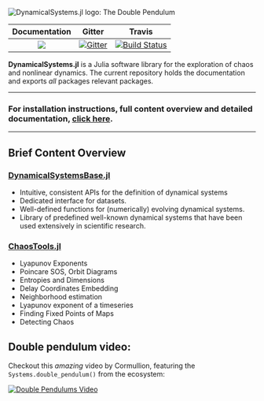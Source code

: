 ![DynamicalSystems.jl logo: The Double Pendulum](https://i.imgur.com/nFQFdB0.gif)

| **Documentation** | Gitter | Travis |
|:--------:|:-----:|:-----:|
|[![](https://img.shields.io/badge/docs-latest-blue.svg)](https://JuliaDynamics.github.io/DynamicalSystems.jl/latest) | [![Gitter](https://img.shields.io/gitter/room/nwjs/nw.js.svg)](https://gitter.im/JuliaDynamics/Lobby) | [![Build Status](https://travis-ci.org/JuliaDynamics/DynamicalSystems.jl.svg?branch=master)](https://travis-ci.org/JuliaDynamics/DynamicalSystems.jl)

**DynamicalSystems.jl** is a Julia software library for the exploration of chaos and nonlinear dynamics. The current repository holds the documentation and exports *all* packages relevant packages.

---

### **For installation instructions, full content overview and detailed documentation, [click here](https://juliadynamics.github.io/DynamicalSystems.jl/latest/).**

---

## Brief Content Overview
### [DynamicalSystemsBase.jl](https://juliadynamics.github.io/DynamicalSystems.jl/latest/definition/general/)   

* Intuitive, consistent APIs for the definition of dynamical systems
* Dedicated interface for datasets.
* Well-defined functions for (numerically) evolving dynamical systems.
* Library of predefined well-known dynamical systems that have been used extensively in scientific research.

### [ChaosTools.jl](https://juliadynamics.github.io/DynamicalSystems.jl/latest/chaos/overview/)

* Lyapunov Exponents
* Poincare SOS, Orbit Diagrams
* Entropies and Dimensions
* Delay Coordinates Embedding
* Neighborhood estimation
* Lyapunov exponent of a timeseries
* Finding Fixed Points of Maps
* Detecting Chaos

## Double pendulum video:
Checkout this *amazing* video by Cormullion, featuring the `Systems.double_pendulum()`
from the ecosystem:

[![Double Pendulums Video](http://img.youtube.com/vi/vLDpLxU2fEg/0.jpg)](
https://www.youtube.com/watch?v=vLDpLxU2fEg)
